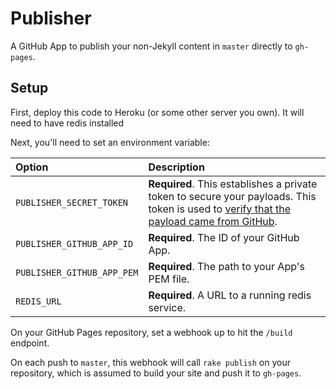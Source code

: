 # Publisher

A GitHub App to publish your non-Jekyll content in `master` directly to `gh-pages`.

## Setup

First, deploy this code to Heroku (or some other server you own). It will need to have redis installed

Next, you'll need to set an environment variable:

| Option | Description
| :----- | :----------
| `PUBLISHER_SECRET_TOKEN` | **Required**. This establishes a private token to secure your payloads. This token is used to [verify that the payload came from GitHub](https://developer.github.com/webhooks/securing/).
| `PUBLISHER_GITHUB_APP_ID` | **Required**. The ID of your GitHub App.
| `PUBLISHER_GITHUB_APP_PEM` | **Required**. The path to your App's PEM file.
| `REDIS_URL` | **Required**.  A URL to a running redis service.

On your GitHub Pages repository, set a webhook up to hit the `/build` endpoint.

On each push to `master`, this webhook will call `rake publish` on your repository, which is assumed to build your site and push it to `gh-pages`.
